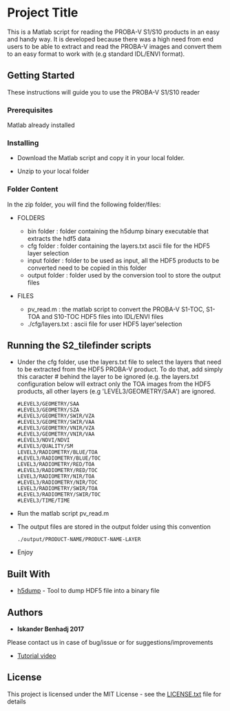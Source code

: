 # Project Title

This is a Matlab script for reading the PROBA-V S1/S10 products in an easy and handy way. It is developed because there was a high need from end users to be able to extract and read the PROBA-V images and convert them to an easy format to work with (e.g standard IDL/ENVI format).

## Getting Started

These instructions will guide you to use the PROBA-V S1/S10 reader

### Prerequisites

Matlab already installed


### Installing

* Download the Matlab script and copy it in your local folder.

* Unzip to your local folder

### Folder Content

In the zip folder, you will find the following folder/files:

* FOLDERS
  * bin folder : folder containing the h5dump binary executable that extracts the hdf5 data
  * cfg folder : folder containing the layers.txt ascii file for the HDF5 layer selection
  * input folder : folder to be used as input, all the HDF5  products to be converted need to be copied in this folder
  * output folder : folder used by the conversion tool to store the output files

* FILES
  * pv_read.m : the matlab script to convert the PROBA-V S1-TOC, S1-TOA and S10-TOC HDF5 files into IDL/ENVI files
  * ./cfg/layers.txt : ascii file for user HDF5 layer'selection


## Running the S2_tilefinder scripts

* Under the cfg folder, use the layers.txt file to select the layers that need to be extracted from the HDF5 PROBA-V product. To do that, add simply this caracter # behind the layer to be ignored (e.g. the layers.txt configuration below will extract only the TOA images from the HDF5 products, all other layers (e.g  'LEVEL3/GEOMETRY/SAA') are ignored.

	```
	#LEVEL3/GEOMETRY/SAA
	#LEVEL3/GEOMETRY/SZA
	#LEVEL3/GEOMETRY/SWIR/VZA
	#LEVEL3/GEOMETRY/SWIR/VAA
	#LEVEL3/GEOMETRY/VNIR/VZA
	#LEVEL3/GEOMETRY/VNIR/VAA
	#LEVEL3/NDVI/NDVI
	#LEVEL3/QUALITY/SM
	LEVEL3/RADIOMETRY/BLUE/TOA
	#LEVEL3/RADIOMETRY/BLUE/TOC
	LEVEL3/RADIOMETRY/RED/TOA
	#LEVEL3/RADIOMETRY/RED/TOC
	LEVEL3/RADIOMETRY/NIR/TOA
	#LEVEL3/RADIOMETRY/NIR/TOC
	LEVEL3/RADIOMETRY/SWIR/TOA
	#LEVEL3/RADIOMETRY/SWIR/TOC
	#LEVEL3/TIME/TIME
	```

* Run the matlab script pv_read.m

* The output files are stored in the output folder using this convention
    ```  
	./output/PRODUCT-NAME/PRODUCT-NAME-LAYER
	```

* Enjoy

## Built With

* [h5dump](https://support.hdfgroup.org/HDF5/docNewFeatures/FileSpace/h5dump.htm) - Tool to dump HDF5 file into a binary file


## Authors

* **Iskander Benhadj 2017** 

Please contact us in case of bug/issue or for suggestions/improvements
* [Tutorial video](https://www.youtube.com/watch?v=GRGLcG_z5iE) 


## License

This project is licensed under the MIT License - see the [LICENSE.txt](LICENSE.txt) file for details


